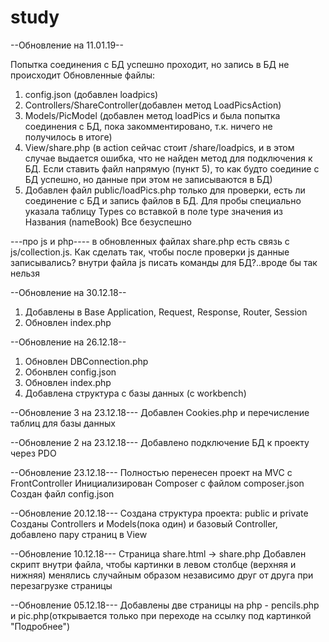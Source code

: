 # study
--Обновление на 11.01.19--

Попытка соединения с БД успешно проходит, но запись в БД не происходит
Обновленные файлы:
1. config.json (добавлен loadpics)
2. Controllers/ShareController(добавлен метод LoadPicsAction)
3. Models/PicModel (добавлен метод loadPics и была попытка соединения с БД, пока закомментировано, т.к. ничего не получилось в итоге)
4. View/share.php (в action сейчас стоит /share/loadpics, и в этом случае выдается ошибка, что не найден метод для подключения к БД. Если ставить файл напрямую (пункт 5), то как будто соединие с БД успешно, но данные при этом не записываются в БД)
5. Добавлен файл public/loadPics.php только для проверки, есть ли соединение с БД и запись файлов в БД. 
Для пробы специально указала таблицу Types со вставкой в поле type значения из Названия (nameBook)
Все безуспешно

---про js и php----
в обновленных файлах share.php есть связь с js/collection.js. Как сделать так, чтобы после проверки js данные записывались?
внутри файла js писать команды для БД?..вроде бы так нельзя


--Обновление на 30.12.18--
1. Добавлены в Base Application, Request, Response, Router, Session
2. Обновлен index.php

--Обновление на 26.12.18--
1. Обновлен DBConnection.php
2. Обонвлен config.json
3. Обновлен index.php
4. Добавлена структура с базы данных (с workbench)

--Обновление 3 на 23.12.18---
Добавлен Cookies.php и перечисление таблиц для базы данных

--Обновление 2 на 23.12.18---
Добавлено подключение БД к проекту через PDO


--Обновление 23.12.18---
Полностью перенесен проект на MVC с FrontController
Инициализирован Composer c файлом composer.json
Создан файл config.json


--Обновление 20.12.18---
Создана структура проекта: public и private
Созданы Controllers и Models(пока один) и базовый Controller, добавлено пару страниц в View

--Обновление 10.12.18---
Страница share.html -> share.php 
Добавлен скрипт внутри файла, чтобы картинки в левом столбце (верхняя и нижняя) менялись случайным образом независимо друг от друга при перезагрузке страницы

--Обновление 05.12.18---
Добавлены две страницы на php - pencils.php и pic.php(открывается только при переходе на ссылку под картинкой "Подробнее")
